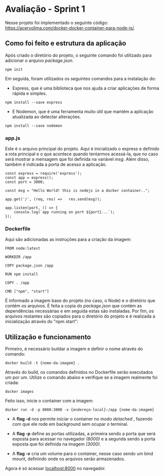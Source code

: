 
# Avaliação - Sprint 1
Nesse projeto foi implementado o seguinte código: https://acervolima.com/docker-docker-container-para-node-js/.

## Como foi feito e estrutura da aplicação
Após criado o diretório do projeto, o seguinte comando foi utilizado para adicionar o arquivo *package.json*.
```
npm init
```
Em seguida, foram utilizados os seguintes comandos para a instalação do:

- Express, que é uma biblioteca que nos ajuda a criar aplicações de forma rápida e simples.
```
npm install --save express
```
- E Nodemon, que é uma ferramenta muito útil que mantém a aplicação atualizada ao detectar alterações.

```
npm install --save nodemon
```

### app.js
Este é o arquivo principal do projeto. Aqui é inicializado o express e definido a rota principal e o que acontece quando tentarmos acessá-la, que no caso será mostrar a mensagem que foi definida na variável *msg*. Além disso, também é indicada a porta de acesso a aplicação.
```
const express = require('express');
const app = express();
const port = 3000;

const msg = "Hello World! this is nodejs in a docker container..";

app.get('/', (req, res) =>   res.send(msg));

app.listen(port, () => {
    console.log(`app running on port ${port}...`);
});
```

### Dockerfile
Aqui são adicionadas as instruções para a criação da imagem:
```
FROM node:latest

WORKDIR /app

COPY package.json /app

RUN npm install

COPY . /app

CMD ["npm", "start"]
```
É informado a imagem base do projeto (no caso, o Node) e o diretório que contém os arquivos. É feita a copia do *package.json* que contém as dependências necessárias e em seguida estas são instaladas. Por fim, os arquivos restantes são copiados para o diretório do projeto e é realizada a inicialização através do "npm start":

## Utilização e funcionamento
Primeiro, é necessário buildar a imagem e definir o nome através do comando:
```
docker build -t {nome-da-imagem} .
```
Através do build, os comandos definidos no Dockerfile serão executados um por um. Utilize o comando abaixo e verifique se a imagem realmente foi criada:
```
docker images
```
Feito isso, inicie o container com a imagem:
```
docker run -d -p 8000:3000 -v {endereço-local}:/app {nome-da-imagem}
```
- A **flag -d** nos permite iniciar o container no modo *detached* , fazendo com que ele rode em background sem ocupar o terminal.

- A **flag -p** define as portas utilizadas, a primeira sendo a porta que será exposta para acessar no navegador *(8000)* e a segunda sendo a porta exposta que foi definida na imagem *(3000)*.

- A **flag -v** cria um volume para o container, nesse caso sendo um bind mount, definindo onde os arquivos serão armazenados.

Agora é só acessar [localhost:8000](http://localhost:8000) no navegador.